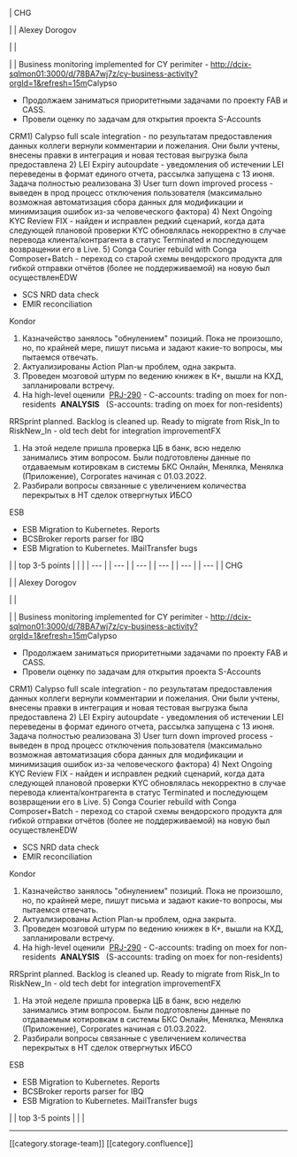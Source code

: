 





| CHG

 | 
| Alexey Dorogov

 | 
|    

 | 
| Business monitoring implemented for CY perimiter - [http://dcix-sqlmon01:3000/d/78BA7wj7z/cy-business-activity?orgId=1&refresh=15m](http://dcix-sqlmon01:3000/d/78BA7wj7z/cy-business-activity?orgId=1&refresh=15m)Calypso<ul><li>Продолжаем заниматься приоритетными задачами по проекту FAB и CASS. </li><li>Провели оценку по задачам для открытия проекта S-Accounts</li></ul>CRM1) Calypso full scale integration - по результатам предоставления данных коллеги вернули комментарии и пожелания. Они были учтены, внесены правки в интеграция и новая тестовая выгрузка была предоставлена 2) LEI Expiry autoupdate - уведомления об истечении LEI переведены в формат единого отчета, рассылка запущена с 13 июня. Задача полностью реализована 3) User turn down improved process - выведен в прод процесс отключения пользователя (максимально возможная автоматизация сбора данных для модификации и минимизация ошибок из-за человеческого фактора) 4) Next Ongoing KYC Review FIX - найден и исправлен редкий сценарий, когда дата следующей плановой проверки KYC обновлялась некорректно в случае перевода клиента/контрагента в статус Terminated и последующем возвращении его в Live. 5) Conga Courier rebuild with Conga Composer+Batch - переход со старой схемы вендорского продукта для гибкой отправки отчётов (более не поддерживаемой) на новую был осуществленEDW<ul><li>SCS NRD data check</li><li>EMIR reconciliation</li></ul>Kondor
1. Казначейство занялось "обнулением" позиций. Пока не произошло, но, по крайней мере, пишут письма и задают какие-то вопросы, мы пытаемся отвечать.
1. Актуализированы Action Plan-ы проблем, одна закрыта.
1. Проведен мозговой штурм по ведению книжек в К+, вышли на КХД, запланировали встречу.
1. На high-level оценили  [PRJ-290](http://jira/browse/PRJ-290) - C-accounts: trading on moex for non-residents  **ANALYSIS**   (S-accounts: trading on moex for non-residents)

RRSprint planned. Backlog is cleaned up. Ready to migrate from Risk_In to RiskNew_In - old tech debt for integration improvementFX
1. На этой неделе пришла проверка ЦБ в банк, всю неделю занимались этим вопросом. Были подготовлены данные по отдаваемым котировкам в системы БКС Онлайн, Менялка, Менялка (Приложение), Corporates начиная с 01.03.2022. 
1. Разбирали вопросы связанные с увеличением количества перекрытых в НТ сделок отвергнутых ИБСО 

ESB<ul><li>ESB Migration to Kubernetes. Reports</li><li>BCSBroker reports parser for IBQ</li><li>ESB Migration to Kubernetes. MailTransfer bugs</li></ul> | 
| top 3-5 points | 
|  | 
|  --- | 
|  --- | 
|  --- | 
|  --- | 
|  --- | 
|  --- | 
| CHG

 | 
| Alexey Dorogov

 | 
|    

 | 
| Business monitoring implemented for CY perimiter - [http://dcix-sqlmon01:3000/d/78BA7wj7z/cy-business-activity?orgId=1&refresh=15m](http://dcix-sqlmon01:3000/d/78BA7wj7z/cy-business-activity?orgId=1&refresh=15m)Calypso<ul><li>Продолжаем заниматься приоритетными задачами по проекту FAB и CASS. </li><li>Провели оценку по задачам для открытия проекта S-Accounts</li></ul>CRM1) Calypso full scale integration - по результатам предоставления данных коллеги вернули комментарии и пожелания. Они были учтены, внесены правки в интеграция и новая тестовая выгрузка была предоставлена 2) LEI Expiry autoupdate - уведомления об истечении LEI переведены в формат единого отчета, рассылка запущена с 13 июня. Задача полностью реализована 3) User turn down improved process - выведен в прод процесс отключения пользователя (максимально возможная автоматизация сбора данных для модификации и минимизация ошибок из-за человеческого фактора) 4) Next Ongoing KYC Review FIX - найден и исправлен редкий сценарий, когда дата следующей плановой проверки KYC обновлялась некорректно в случае перевода клиента/контрагента в статус Terminated и последующем возвращении его в Live. 5) Conga Courier rebuild with Conga Composer+Batch - переход со старой схемы вендорского продукта для гибкой отправки отчётов (более не поддерживаемой) на новую был осуществленEDW<ul><li>SCS NRD data check</li><li>EMIR reconciliation</li></ul>Kondor
1. Казначейство занялось "обнулением" позиций. Пока не произошло, но, по крайней мере, пишут письма и задают какие-то вопросы, мы пытаемся отвечать.
1. Актуализированы Action Plan-ы проблем, одна закрыта.
1. Проведен мозговой штурм по ведению книжек в К+, вышли на КХД, запланировали встречу.
1. На high-level оценили  [PRJ-290](http://jira/browse/PRJ-290) - C-accounts: trading on moex for non-residents  **ANALYSIS**   (S-accounts: trading on moex for non-residents)

RRSprint planned. Backlog is cleaned up. Ready to migrate from Risk_In to RiskNew_In - old tech debt for integration improvementFX
1. На этой неделе пришла проверка ЦБ в банк, всю неделю занимались этим вопросом. Были подготовлены данные по отдаваемым котировкам в системы БКС Онлайн, Менялка, Менялка (Приложение), Corporates начиная с 01.03.2022. 
1. Разбирали вопросы связанные с увеличением количества перекрытых в НТ сделок отвергнутых ИБСО 

ESB<ul><li>ESB Migration to Kubernetes. Reports</li><li>BCSBroker reports parser for IBQ</li><li>ESB Migration to Kubernetes. MailTransfer bugs</li></ul> | 
| top 3-5 points | 
|  | 







*****

[[category.storage-team]] 
[[category.confluence]] 
